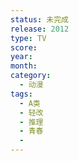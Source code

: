 ```yaml
---
status: 未完成
release: 2012
type: TV
score:
year:
month:
category:
  - 动漫
tags:
  - A类
  - 轻改
  - 推理
  - 青春
  - 
---
```

